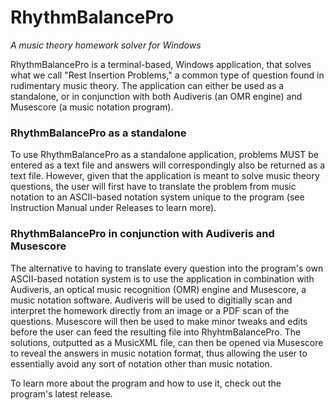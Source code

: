 # RhythmBalancePro
*A music theory homework solver for Windows*

RhythmBalancePro is a terminal-based, Windows application, that solves what we call "Rest Insertion Problems," a common type of question found in rudimentary music theory. The application can either be used as a standalone, or in conjunction with both Audiveris (an OMR engine) and Musescore (a music notation program).

### RhythmBalancePro as a standalone
To use RhythmBalancePro as a standalone application, problems MUST be entered as a text file and answers will correspondingly also be returned as a text file. However, given that the application is meant to solve music theory questions, the user will first have to translate the problem from music notation to an ASCII-based notation system unique to the program (see Instruction Manual under Releases to learn more).

### RhythmBalancePro in conjunction with Audiveris and Musescore
The alternative to having to translate every question into the program's own ASCII-based notation system is to use the application in combination with Audiveris, an optical music recognition (OMR) engine and Musescore, a music notation software. Audiveris will be used to digitially scan and interpret the homework directly from an image or a PDF scan of the questions. Musescore will then be used to make minor tweaks and edits before the user can feed the resulting file into RhyhtmBalancePro. The solutions, outputted as a MusicXML file, can then be opened via Musescore to reveal the answers in music notation format, thus allowing the user to essentially avoid any sort of notation other than music notation.

To learn more about the program and how to use it, check out the program's latest release.
